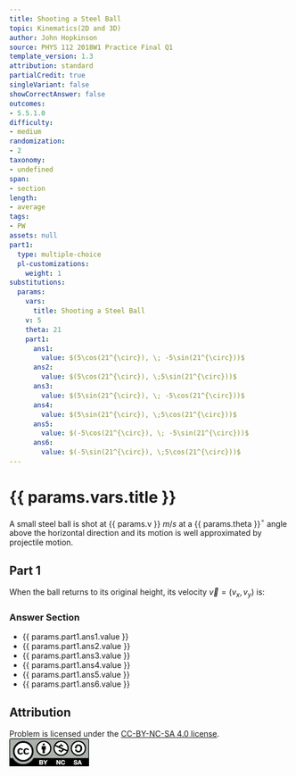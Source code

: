 ```yaml
---
title: Shooting a Steel Ball
topic: Kinematics(2D and 3D)
author: John Hopkinson
source: PHYS 112 2018W1 Practice Final Q1
template_version: 1.3
attribution: standard
partialCredit: true
singleVariant: false
showCorrectAnswer: false
outcomes:
- 5.5.1.0
difficulty:
- medium
randomization:
- 2
taxonomy:
- undefined
span:
- section
length:
- average
tags:
- PW
assets: null
part1:
  type: multiple-choice
  pl-customizations:
    weight: 1
substitutions:
  params:
    vars:
      title: Shooting a Steel Ball
    v: 5
    theta: 21
    part1:
      ans1:
        value: $(5\cos(21^{\circ}), \; -5\sin(21^{\circ}))$
      ans2:
        value: $(5\cos(21^{\circ}), \;5\sin(21^{\circ}))$
      ans3:
        value: $(5\sin(21^{\circ}), \; -5\cos(21^{\circ}))$
      ans4:
        value: $(5\sin(21^{\circ}), \;5\cos(21^{\circ}))$
      ans5:
        value: $(-5\cos(21^{\circ}), \; -5\sin(21^{\circ}))$
      ans6:
        value: $(-5\sin(21^{\circ}), \;5\cos(21^{\circ}))$
---
```

# {{ params.vars.title }}
A small steel ball is shot at {{ params.v }} $m/s$ at a {{ params.theta }}$^{\circ}$ angle above the horizontal direction and its motion is well approximated by projectile motion.

## Part 1

When the ball returns to its original height, its velocity $\overrightarrow{v} = (v_x, v_y)$ is:

### Answer Section

- {{ params.part1.ans1.value }}
- {{ params.part1.ans2.value }}
- {{ params.part1.ans3.value }}
- {{ params.part1.ans4.value }}
- {{ params.part1.ans5.value }}
- {{ params.part1.ans6.value }}

## Attribution

Problem is licensed under the [CC-BY-NC-SA 4.0 license](https://creativecommons.org/licenses/by-nc-sa/4.0/).<br> ![The Creative Commons 4.0 license requiring attribution-BY, non-commercial-NC, and share-alike-SA license.](https://raw.githubusercontent.com/firasm/bits/master/by-nc-sa.png)